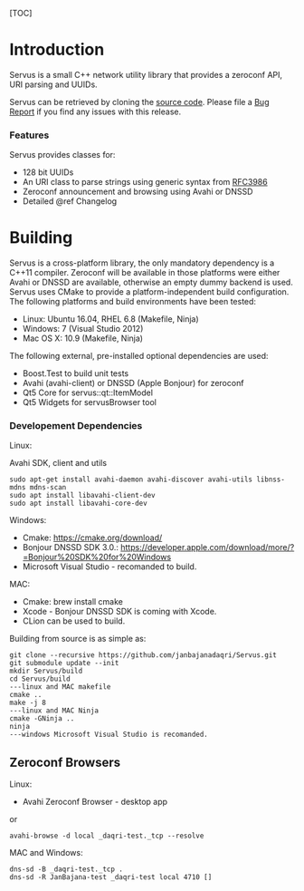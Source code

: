 [TOC]

# Introduction

Servus is a small C++ network utility library that provides a zeroconf
API, URI parsing and UUIDs.

Servus can be retrieved by cloning the
[source code](https://github.com/HBPVIS/servus). Please file a
[Bug Report](https://github.com/HBPVis/servus/issues) if you find any issues
with this release.

### Features

Servus provides classes for:

* 128 bit UUIDs
* An URI class to parse strings using generic syntax from
  [RFC3986](https://www.ietf.org/rfc/rfc3986.txt)
* Zeroconf announcement and browsing using Avahi or DNSSD
* Detailed @ref Changelog

# Building

Servus is a cross-platform library, the only mandatory dependency is a C++11
compiler. Zeroconf will be available in those platforms were either Avahi or
DNSSD are available, otherwise an empty dummy backend is used. Servus uses CMake
to provide a platform-independent build configuration. The following platforms
and build environments have been tested:

* Linux: Ubuntu 16.04, RHEL 6.8 (Makefile, Ninja)
* Windows: 7 (Visual Studio 2012)
* Mac OS X: 10.9 (Makefile, Ninja)

The following external, pre-installed optional dependencies are used:

* Boost.Test to build unit tests
* Avahi (avahi-client) or DNSSD (Apple Bonjour) for zeroconf
* Qt5 Core for servus::qt::ItemModel
* Qt5 Widgets for servusBrowser tool

### Developement Dependencies

Linux:

Avahi SDK, client and utils

    sudo apt-get install avahi-daemon avahi-discover avahi-utils libnss-mdns mdns-scan
    sudo apt install libavahi-client-dev
    sudo apt install libavahi-core-dev

Windows:

* Cmake: https://cmake.org/download/
* Bonjour DNSSD SDK 3.0.: https://developer.apple.com/download/more/?=Bonjour%20SDK%20for%20Windows
* Microsoft Visual Studio - recomanded to build.

MAC:

* Cmake: brew install cmake
* Xcode - Bonjour DNSSD SDK is coming with Xcode.
* CLion can be used to build.

Building from source is as simple as:

    git clone --recursive https://github.com/janbajanadaqri/Servus.git
    git submodule update --init
    mkdir Servus/build
    cd Servus/build
    ---linux and MAC makefile
    cmake ..
    make -j 8
    ---linux and MAC Ninja
    cmake -GNinja ..
    ninja
    ---windows Microsoft Visual Studio is recomanded.

## Zeroconf Browsers

Linux:

* Avahi Zeroconf Browser - desktop app

or

    avahi-browse -d local _daqri-test._tcp --resolve

MAC and Windows:

    dns-sd -B _daqri-test._tcp .
    dns-sd -R JanBajana-test _daqri-test local 4710 []
